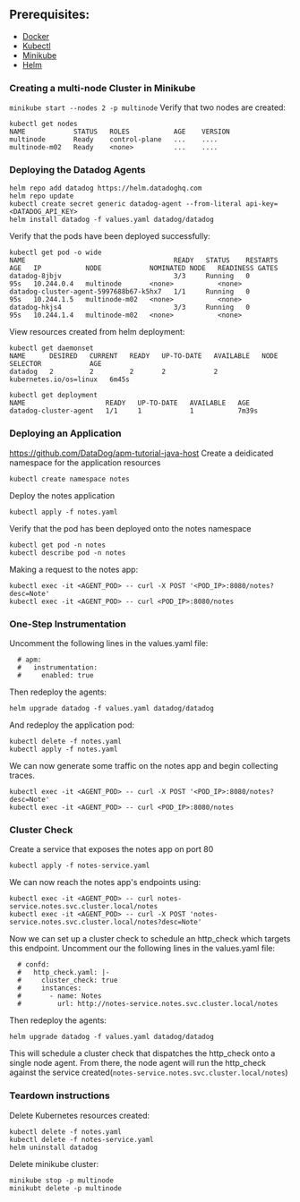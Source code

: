 
## Prerequisites:
- [Docker](https://docs.docker.com/desktop/install/mac-install/)
- [Kubectl](https://kubernetes.io/docs/tasks/tools/install-kubectl-macos/)
- [Minikube](https://minikube.sigs.k8s.io/docs/start/?arch=%2Fmacos%2Fx86-64%2Fstable%2Fbinary+download)
- [Helm](https://helm.sh/docs/intro/install/)

### Creating a multi-node Cluster in Minikube
```minikube start --nodes 2 -p multinode```
Verify that two nodes are created:
```
kubectl get nodes
NAME            STATUS   ROLES           AGE    VERSION
multinode       Ready    control-plane   ...    ....
multinode-m02   Ready    <none>          ...    ....
```

### Deploying the Datadog Agents
```
helm repo add datadog https://helm.datadoghq.com
helm repo update
kubectl create secret generic datadog-agent --from-literal api-key=<DATADOG_API_KEY>
helm install datadog -f values.yaml datadog/datadog
```
Verify that the pods have been deployed successfully:
```
kubectl get pod -o wide
NAME                                     READY   STATUS    RESTARTS   AGE   IP           NODE            NOMINATED NODE   READINESS GATES
datadog-8jbjv                            3/3     Running   0          95s   10.244.0.4   multinode       <none>           <none>
datadog-cluster-agent-5997688b67-k5hx7   1/1     Running   0          95s   10.244.1.5   multinode-m02   <none>           <none>
datadog-hkjs4                            3/3     Running   0          95s   10.244.1.4   multinode-m02   <none>           <none>
```

View resources created from helm deployment:
```
kubectl get daemonset        
NAME      DESIRED   CURRENT   READY   UP-TO-DATE   AVAILABLE   NODE SELECTOR            AGE
datadog   2         2         2       2            2           kubernetes.io/os=linux   6m45s

kubectl get deployment
NAME                    READY   UP-TO-DATE   AVAILABLE   AGE
datadog-cluster-agent   1/1     1            1           7m39s
```

### Deploying an Application
https://github.com/DataDog/apm-tutorial-java-host
Create a deidicated namespace for the application resources
```
kubectl create namespace notes
```
Deploy the notes application
```
kubectl apply -f notes.yaml
```
Verify that the pod has been deployed onto the notes namespace
```
kubectl get pod -n notes
kubectl describe pod -n notes
```
Making a request to the notes app:
```
kubectl exec -it <AGENT_POD> -- curl -X POST '<POD_IP>:8080/notes?desc=Note'
kubectl exec -it <AGENT_POD> -- curl <POD_IP>:8080/notes 
```


### One-Step Instrumentation
Uncomment the following lines in the values.yaml file:
```
  # apm:
  #   instrumentation:
  #     enabled: true
```
Then redeploy the agents:
```
helm upgrade datadog -f values.yaml datadog/datadog
```
And redeploy the application pod:
```
kubectl delete -f notes.yaml
kubectl apply -f notes.yaml
```
We can now generate some traffic on the notes app and begin collecting traces.
```
kubectl exec -it <AGENT_POD> -- curl -X POST '<POD_IP>:8080/notes?desc=Note'
kubectl exec -it <AGENT_POD> -- curl <POD_IP>:8080/notes 
```

### Cluster Check
Create a service that exposes the notes app on port 80
```
kubectl apply -f notes-service.yaml
```
We can now reach the notes app's endpoints using:
```
kubectl exec -it <AGENT_POD> -- curl notes-service.notes.svc.cluster.local/notes   
kubectl exec -it <AGENT_POD> -- curl -X POST 'notes-service.notes.svc.cluster.local/notes?desc=Note'
```

Now we can set up a cluster check to schedule an http_check which targets this endpoint. Uncomment our the following lines in the values.yaml file:
```
  # confd:
  #   http_check.yaml: |-
  #     cluster_check: true
  #     instances:
  #       - name: Notes
  #         url: http://notes-service.notes.svc.cluster.local/notes   
```
Then redeploy the agents:
```
helm upgrade datadog -f values.yaml datadog/datadog
```
This will schedule a cluster check that dispatches the http_check onto a single node agent. From there, the node agent will run the http_check against the service created(``notes-service.notes.svc.cluster.local/notes``)

### Teardown instructions
Delete Kubernetes resources created:
```
kubectl delete -f notes.yaml
kubectl delete -f notes-service.yaml
helm uninstall datadog
```
Delete minikube cluster:
```
minikube stop -p multinode
minikubt delete -p multinode
```
